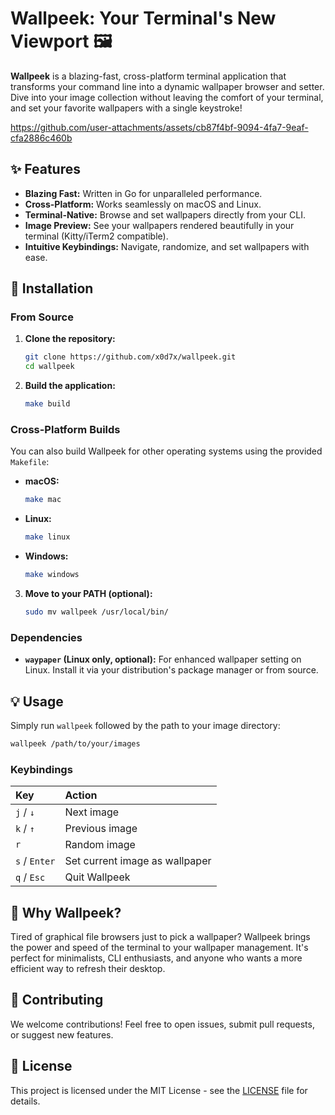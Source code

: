 # Wallpeek: Your Terminal's New Viewport 🖼️

**Wallpeek** is a blazing-fast, cross-platform terminal application that transforms your command line into a dynamic wallpaper browser and setter. Dive into your image collection without leaving the comfort of your terminal, and set your favorite wallpapers with a single keystroke!


https://github.com/user-attachments/assets/cb87f4bf-9094-4fa7-9eaf-cfa2886c460b


## ✨ Features

*   **Blazing Fast:** Written in Go for unparalleled performance.
*   **Cross-Platform:** Works seamlessly on macOS and Linux.
*   **Terminal-Native:** Browse and set wallpapers directly from your CLI.
*   **Image Preview:** See your wallpapers rendered beautifully in your terminal (Kitty/iTerm2 compatible).
*   **Intuitive Keybindings:** Navigate, randomize, and set wallpapers with ease.

## 🚀 Installation

### From Source

1.  **Clone the repository:**
    ```bash
    git clone https://github.com/x0d7x/wallpeek.git
    cd wallpeek
    ```
2.  **Build the application:**
    ```bash
    make build
    ```

### Cross-Platform Builds

You can also build Wallpeek for other operating systems using the provided `Makefile`:

*   **macOS:**
    ```bash
    make mac
    ```
*   **Linux:**
    ```bash
    make linux
    ```
*   **Windows:**
    ```bash
    make windows
    ```
3.  **Move to your PATH (optional):**
    ```bash
    sudo mv wallpeek /usr/local/bin/
    ```

### Dependencies

*   **`waypaper` (Linux only, optional):** For enhanced wallpaper setting on Linux. Install it via your distribution's package manager or from source.

## 💡 Usage

Simply run `wallpeek` followed by the path to your image directory:

```bash
wallpeek /path/to/your/images
```

### Keybindings

| Key           | Action                               |
| :------------ | :----------------------------------- |
| `j` / `↓`     | Next image                           |
| `k` / `↑`     | Previous image                       |
| `r`           | Random image                         |
| `s` / `Enter` | Set current image as wallpaper       |
| `q` / `Esc`   | Quit Wallpeek                        |

## 🤔 Why Wallpeek?

Tired of graphical file browsers just to pick a wallpaper? Wallpeek brings the power and speed of the terminal to your wallpaper management. It's perfect for minimalists, CLI enthusiasts, and anyone who wants a more efficient way to refresh their desktop.

## 🤝 Contributing

We welcome contributions! Feel free to open issues, submit pull requests, or suggest new features.

## 📄 License

This project is licensed under the MIT License - see the [LICENSE](LICENSE) file for details.

